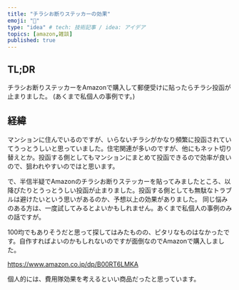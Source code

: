 ```yaml
---
title: "チラシお断りステッカーの効果"
emoji: "💭"
type: "idea" # tech: 技術記事 / idea: アイデア
topics: [amazon,雑談]
published: true
---
```

## TL;DR
チラシお断りステッカーをAmazonで購入して郵便受けに貼ったらチラシ投函が止まりました。
(あくまで私個人の事例です。)

## 経緯
マンションに住んでいるのですが、いらないチラシがかなり頻繁に投函されていてうっとうしいと思っていました。住宅関連が多いのですが、他にもネット切り替えとか。投函する側としてもマンションにまとめて投函できるので効率が良いので、狙われやすいのではと思います。

で、半信半疑でAmazonのチラシお断りステッカーを貼ってみましたところ、以降ぴたりとうっとうしい投函が止まりました。投函する側としても無駄なトラブルは避けたいという思いがあるのか、予想以上の効果がありました。
同じ悩みのある方は、一度試してみるとよいかもしれません。あくまで私個人の事例のみの話ですが。

100均でもありそうだと思って探してはみたものの、ピタリなものはなかったです。自作すればよいのかもしれないのですが面倒なのでAmazonで購入しました。

https://www.amazon.co.jp/dp/B00RT6LMKA

個人的には、費用隊効果を考えるといい商品だったと思っています。